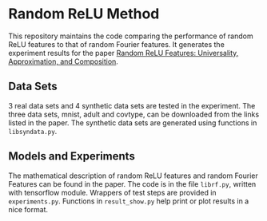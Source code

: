 # Random ReLU Method
This repository maintains the code comparing the performance of random ReLU features to that of random Fourier features. It generates the experiment results for the paper [Random ReLU Features: Universality, Approximation, and Composition](https://arxiv.org/abs/1810.04374).

## Data Sets
3 real data sets and 4 synthetic data sets are tested in the experiment. The three data sets, mnist, adult and covtype, can be downloaded from the links listed in the paper. The synthetic data sets are generated using functions in `libsyndata.py`.

## Models and Experiments
The mathematical description of random ReLU features and random Fourier Features can be found in the paper. The code is in the file `librf.py`, written with tensorflow module. Wrappers of test steps are provided in `experiments.py`. Functions in `result_show.py` help print or plot results in a nice format.
